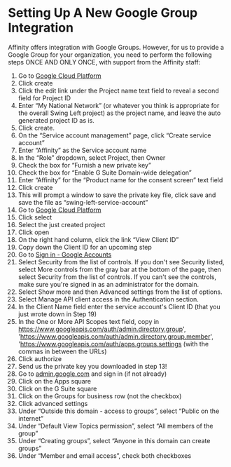 # Setting Up A New Google Group Integration

Affinity offers integration with Google Groups. However, for us to provide a Google Group for your organization, you need to perform the following steps ONCE AND ONLY ONCE, with support from the Affinity staff:

1. Go to [Google Cloud Platform](https://console.developers.google.com/projectselector/iam-admin/serviceaccounts)
2. Click create
3. Click the edit link under the Project name text field to reveal a second field for Project ID
4. Enter “My National Network” (or whatever you think is appropriate for the overall Swing Left project) as the project name, and leave the auto generated project ID as is.
5. Click create.
6. On the “Service account management” page, click “Create service account”
7. Enter “Affinity” as the Service account name
8. In the “Role” dropdown, select Project, then Owner
9. Check the box for “Furnish a new private key”
10. Check the box for “Enable G Suite Domain-wide delegation”
11. Enter “Affinity” for the “Product name for the consent screen” text field
12. Click create
13. This will prompt a window to save the private key file, click save and save the file as “swing-left-service-account”
14. Go to [Google Cloud Platform](https://console.developers.google.com/permissions/serviceaccounts)
15. Click select
16. Select the just created project
17. Click open
18. On the right hand column, click the link “View Client ID”
19. Copy down the Client ID for an upcoming step
20. Go to [Sign in - Google Accounts](http://admin.google.com/)
21. Select Security from the list of controls. If you don't see Security listed, select More controls from the gray bar at the bottom of the page, then select Security from the list of controls. If you can't see the controls, make sure you're signed in as an administrator for the domain.
22. Select Show more and then Advanced settings from the list of options.
23. Select Manage API client access in the Authentication section.
24. In the Client Name field enter the service account's Client ID (that you just wrote down in Step 19)
25. In the One or More API Scopes text field, copy in https://www.googleapis.com/auth/admin.directory.group', 'https://www.googleapis.com/auth/admin.directory.group.member', 'https://www.googleapis.com/auth/apps.groups.settings  (with the commas in between the URLs)
26. Click authorize
27. Send us the private key you downloaded in step 13!
28. Go to [admin.google.com](http://admin.google.com/) and sign in (if not already)
29. Click on the Apps square
30. Click on the G Suite square
31. Click on the Groups for business row (not the checkbox)
32. Click advanced settings
33. Under “Outside this domain - access to groups”, select “Public on the internet”
34. Under “Default View Topics permission”, select “All members of the group”
35. Under “Creating groups”, select “Anyone in this domain can create groups”
36. Under “Member and email access”, check both checkboxes
